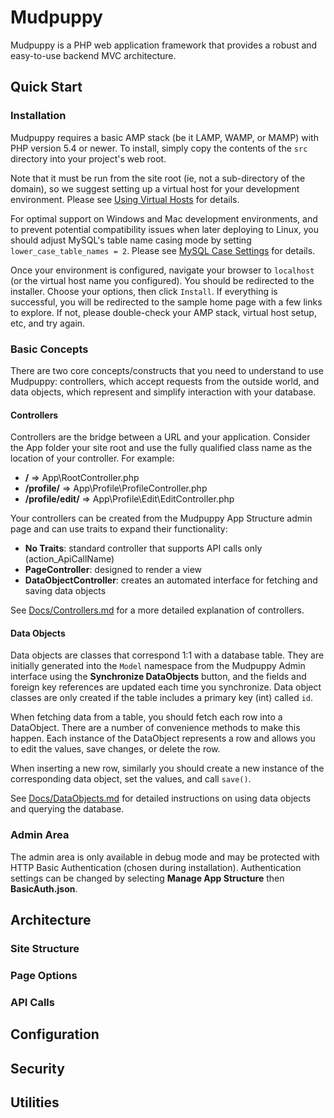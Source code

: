 # Mudpuppy

Mudpuppy is a PHP web application framework that provides a robust and easy-to-use backend MVC architecture.

## Quick Start

### Installation

Mudpuppy requires a basic AMP stack (be it LAMP, WAMP, or MAMP) with PHP version 5.4 or newer. To install, simply copy the contents of the `src` directory into your project's web root.

Note that it must be run from the site root (ie, not a sub-directory of the domain), so we suggest setting up a virtual host for your development environment. Please see [Using Virtual Hosts](https://github.com/levilansing/mudpuppy/wiki/Using-Virtual-Hosts) for details.

For optimal support on Windows and Mac development environments, and to prevent potential compatibility issues when later deploying to Linux, you should adjust MySQL's table name casing mode by setting `lower_case_table_names = 2`. Please see [MySQL Case Settings](https://github.com/levilansing/mudpuppy/wiki/MySQL-Case-Settings) for details. 

Once your environment is configured, navigate your browser to `localhost` (or the virtual host name you configured). You should be redirected to the installer. Choose your options, then click `Install`. If everything is successful, you will be redirected to the sample home page with a few links to explore. If not, please double-check your AMP stack, virtual host setup, etc, and try again.

### Basic Concepts

There are two core concepts/constructs that you need to understand to use Mudpuppy: controllers, which accept requests from the outside world, and data objects, which represent and simplify interaction with your database.

#### Controllers

Controllers are the bridge between a URL and your application. Consider the App folder your site root and use the fully qualified class name as the location of your controller. For example:

- **/** => App\RootController.php
- **/profile/** => App\Profile\ProfileController.php
- **/profile/edit/** => App\Profile\Edit\EditController.php

Your controllers can be created from the Mudpuppy App Structure admin page and can use traits to expand their functionality:

- **No Traits**: standard controller that supports API calls only (action_ApiCallName)
- **PageController**: designed to render a view
- **DataObjectController**: creates an automated interface for fetching and saving data objects


See [Docs/Controllers.md](Docs/Controllers.md) for a more detailed explanation of controllers.

#### Data Objects

Data objects are classes that correspond 1:1 with a database table. They are initially generated into the `Model` namespace from the Mudpuppy Admin interface using the **Synchronize DataObjects** button, and the fields and foreign key references are updated each time you synchronize. Data object classes are only created if the table includes a primary key (int) called `id`.

When fetching data from a table, you should fetch each row into a DataObject. There are a number of convenience methods to make this happen. Each instance of the DataObject represents a row and allows you to edit the values, save changes, or delete the row.

When inserting a new row, similarly you should create a new instance of the corresponding data object, set the values, and call `save()`.

See [Docs/DataObjects.md](Docs/DataObjects.md) for detailed instructions on using data objects and querying the database.

### Admin Area

The admin area is only available in debug mode and may be protected with HTTP Basic Authentication (chosen during installation). Authentication settings can be changed by selecting **Manage App Structure** then **BasicAuth.json**. 

## Architecture

### Site Structure

### Page Options

### API Calls

## Configuration

## Security

## Utilities
